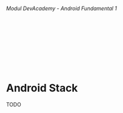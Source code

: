 
###### Modul DevAcademy - Android Fundamental 1

<br/>
<br/>
<br/>
<br/>
<br/>
<br/>
<br/>

# Android Stack

TODO 